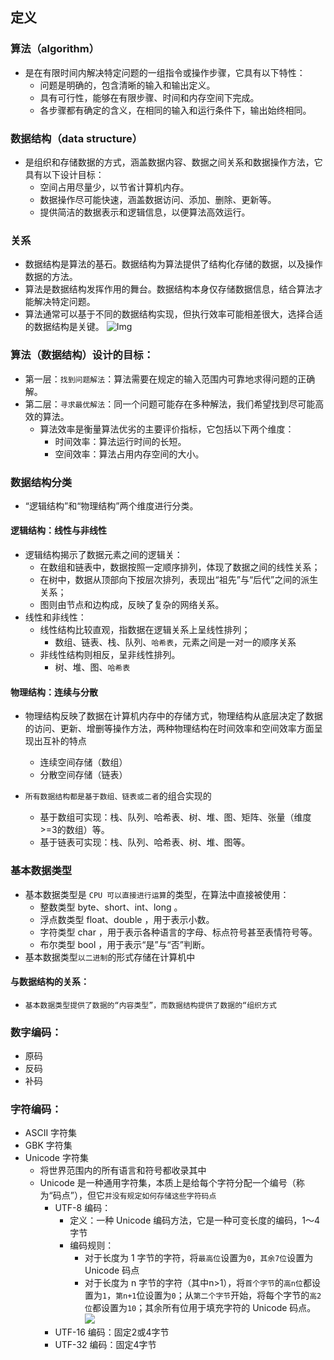 ## 定义
### 算法（algorithm）
* 是在有限时间内解决特定问题的一组指令或操作步骤，它具有以下特性：
    * 问题是明确的，包含清晰的输入和输出定义。
    * 具有可行性，能够在有限步骤、时间和内存空间下完成。
    * 各步骤都有确定的含义，在相同的输入和运行条件下，输出始终相同。

### 数据结构（data structure）
* 是组织和存储数据的方式，涵盖数据内容、数据之间关系和数据操作方法，它具有以下设计目标：
    - 空间占用尽量少，以节省计算机内存。
    - 数据操作尽可能快速，涵盖数据访问、添加、删除、更新等。
    - 提供简洁的数据表示和逻辑信息，以便算法高效运行。

### 关系
- 数据结构是算法的基石。数据结构为算法提供了结构化存储的数据，以及操作数据的方法。
- 算法是数据结构发挥作用的舞台。数据结构本身仅存储数据信息，结合算法才能解决特定问题。
- 算法通常可以基于不同的数据结构实现，但执行效率可能相差很大，选择合适的数据结构是关键。
![Img](https://raw.staticdn.net/Navyum/imgbed/pic/IMG/a3ce8934cfe9eba42df139fbe1058fdd.png)


### 算法（数据结构）设计的目标：
* 第一层：`找到问题解法`：算法需要在规定的输入范围内可靠地求得问题的正确解。
* 第二层：`寻求最优解法`：同一个问题可能存在多种解法，我们希望找到尽可能高效的算法。
    * 算法效率是衡量算法优劣的主要评价指标，它包括以下两个维度：
        - 时间效率：算法运行时间的长短。
        - 空间效率：算法占用内存空间的大小。

### 数据结构分类
* “逻辑结构”和“物理结构”两个维度进行分类。

#### 逻辑结构：线性与非线性
* 逻辑结构揭示了数据元素之间的逻辑关：
    * 在数组和链表中，数据按照一定顺序排列，体现了数据之间的线性关系；
    * 在树中，数据从顶部向下按层次排列，表现出“祖先”与“后代”之间的派生关系；
    * 图则由节点和边构成，反映了复杂的网络关系。
* 线性和非线性：
    * 线性结构比较直观，指数据在逻辑关系上呈线性排列；
        * 数组、链表、栈、队列、`哈希表`，元素之间是一对一的顺序关系
    * 非线性结构则相反，呈非线性排列。
        * 树、堆、图、`哈希表`

#### 物理结构：连续与分散
* 物理结构反映了数据在计算机内存中的存储方式，物理结构从底层决定了数据的访问、更新、增删等操作方法，两种物理结构在时间效率和空间效率方面呈现出互补的特点
    * 连续空间存储（数组）
    * 分散空间存储（链表）

* `所有数据结构都是基于数组、链表或二者`的组合实现的
    * 基于数组可实现：栈、队列、哈希表、树、堆、图、矩阵、张量（维度>=3的数组）等。
    * 基于链表可实现：栈、队列、哈希表、树、堆、图等。

### 基本数据类型
* 基本数据类型是 `CPU 可以直接进行运算`的类型，在算法中直接被使用：
    - 整数类型 byte、short、int、long 。
    - 浮点数类型 float、double ，用于表示小数。
    - 字符类型 char ，用于表示各种语言的字母、标点符号甚至表情符号等。
    - 布尔类型 bool ，用于表示“是”与“否”判断。
* 基本数据类型`以二进制`的形式存储在计算机中
#### 与数据结构的关系：
- `基本数据类型提供了数据的“内容类型”，而数据结构提供了数据的“组织方式`

### 数字编码：
- 原码
- 反码
- 补码

### 字符编码：
- ASCII 字符集
- GBK 字符集
- Unicode 字符集
    - 将世界范围内的所有语言和符号都收录其中
    - Unicode 是一种通用字符集，本质上是给每个字符分配一个编号（称为“码点”），但它`并没有规定如何存储这些字符码点`
        - UTF-8 编码：
            - 定义：一种 Unicode 编码方法，它是一种可变长度的编码，1～4字节
            - 编码规则：
                - 对于长度为 1 字节的字符，将`最高位`设置为`0`，`其余7位`设置为 Unicode 码点
                - 对于长度为 n 字节的字符（其中n>1），将`首个字节`的`高n位`都设置为`1`，`第n+1`位设置为`0`；从`第二个字节`开始，将每个字节的`高2位`都设置为`10`；其余所有位用于填充字符的 Unicode 码点。
            ![](https://raw.staticdn.net/Navyum/imgbed/pic/IMG/b287525169bd832e7432ca9e491561f2.png)
        - UTF-16 编码：固定2或4字节
        - UTF-32 编码：固定4字节